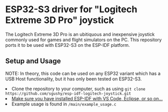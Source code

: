 <h1>ESP32-S3 driver for "Logitech Extreme 3D Pro" joystick</h1> 

The Logitech Extreme 3D Pro is an ubitiquous and inexpensive joystick commonly used for games and flight simulators on the PC.
This repository ports it to be used with ESP32-S3 on the ESP-IDF platform. 

<h2>Setup and Usage</h2>

NOTE: In theory, this code can be used on any ESP32 variant which has a USB Host functionality, but it has only been tested on ESP32-S3. 

<li>Clone the repository to your computer, such as using <code>git clone https://github.com/sgushy/esp-idf-logitech-joystick.git</code></li>

<li><a href="https://docs.espressif.com/projects/esp-idf/en/stable/esp32/get-started/index.html">Make sure you have installed ESP-IDF with VS Code, Eclipse, or so on...</a></li>

<li>Example usage is found in <code>/main/example_usage.c</code></li>

